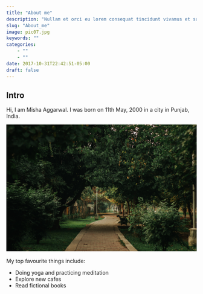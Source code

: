 ```yaml
---
title: "About me"
description: "Nullam et orci eu lorem consequat tincidunt vivamus et sagittis magna sed nunc rhoncus condimentum sem. In efficitur ligula tate urna. Maecenas massa sed magna lacinia magna pellentesque lorem ipsum dolor. Nullam et orci eu lorem consequat tincidunt. Vivamus et sagittis tempus."
slug: "About_me"
image: pic07.jpg
keywords: ""
categories: 
    - ""
    - ""
date: 2017-10-31T22:42:51-05:00
draft: false
---
```

## Intro

Hi, I am Misha Aggarwal. I was born on 11th May, 2000 in a city in Punjab, India. 

![Image of the place I spent most of the time in](static/img/blogs/pic071.jpg)


My top favourite things include:
* Doing yoga and practicing meditation
* Explore new cafes 
* Read fictional books

